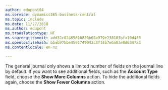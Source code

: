 ```yaml
---
author: edupont04
ms.service: dynamics365-business-central
ms.topic: include
ms.date: 11/27/2018
ms.author: edupont
ms.translationtype: HT
ms.sourcegitcommit: add32e82465610830b68a979e238103bfa10d438
ms.openlocfilehash: bbab97bbe4591749943c8f1457e6a03e8d6847a8
ms.contentlocale: en-nz

---
```

The general journal only shows a limited number of fields on the journal line by default. If you want to see additional fields, such as the **Account Type** field, choose the **Show More Columns** action. To hide the additional fields again, choose the **Show Fewer Columns** action.  

